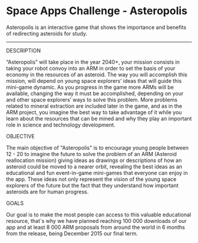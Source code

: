 # Space Apps Challenge - Asteropolis
Asteropolis is an interactive game that shows the importance and benefits of redirecting asteroids for study.

------------------------------------------------------

DESCRIPTION

“Asteropolis” will take place in the year 2040+, your mission consists in taking your robot convoy into an ARM in order to set the basis of your economy in the resources of an asteroid. The way you will accomplish this mission, will depend on young space explorers’ ideas that will guide this mini-game dynamic. As you progress in the game more ARMs will be available, changing the way it must be accomplished, depending on your and other space explorers’ ways to solve this problem. More problems related to mineral extraction are included later in the game, and as in the ARM project, you imagine the best way to take advantage of it while you learn about the resources that can be mined and why they play an important role in science and technology development.

OBJECTIVE

The main objective of "Asteropolis" is to encourage young people between 12 - 20 to imagine the future to solve the problem of an ARM (Asteroid reallocation mission) giving ideas as drawings or descriptions of how an asteroid could be moved to a nearer orbit, revealing the best ideas as an educational and fun event-in-game mini-games that everyone can enjoy in the app. These ideas not only represent the vision of the young space explorers of the future but the fact that they understand how important asteroids are for human progress.

GOALS

Our goal is to make the most people can access to this valuable educational resource, that´s why we have planned reaching 100 000 downloads of our app and at least 8 000 ARM proposals from around the world in 6 months from the release, being December 2015 our final term.
